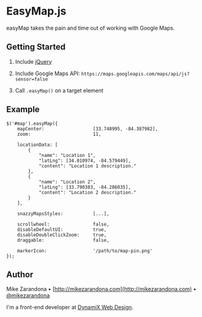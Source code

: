 # EasyMap.js

easyMap takes the pain and time out of working with Google Maps.



## Getting Started

1. Include [jQuery](http://jquery.com)

2. Include Google Maps API:  `https://maps.googleapis.com/maps/api/js?sensor=false`

3. Call `.easyMap()` on a target element



## Example

    $('#map').easyMap({
    	mapCenter:					[33.748995, -84.387982],
    	zoom:						11,

    	locationData: [
    		{
    			"name": "Location 1",
    			"latLng": [34.010974, -84.579449],
    			"content": "Location 1 description."
    		},
    		{
    			"name": "Location 2",
    			"latLng": [33.790383, -84.286035],
    			"content": "Location 2 description."
    		}
    	],

    	snazzyMapsStyles: 			[...],

    	scrollwheel: 				false,
    	disableDefaultUI: 			true,
    	disableDoubleClickZoom: 	true,
    	draggable: 					false,

    	markerIcon: 				'/path/to/map-pin.png'
    });







## Author
Mike Zarandona • [http://mikezarandona.com](http://mikezarandona.com) • [@mikezarandona](http://twitter.com/mikezarandona)

I'm a front-end developer at [DynamiX Web Design](http://dynamixwd.com).